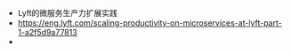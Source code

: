 - Lyft的微服务生产力扩展实践
- https://eng.lyft.com/scaling-productivity-on-microservices-at-lyft-part-1-a2f5d9a77813
-